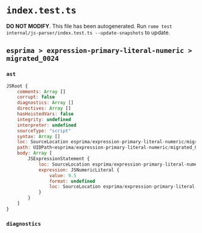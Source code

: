 # `index.test.ts`

**DO NOT MODIFY**. This file has been autogenerated. Run `rome test internal/js-parser/index.test.ts --update-snapshots` to update.

## `esprima > expression-primary-literal-numeric > migrated_0024`

### `ast`

```javascript
JSRoot {
	comments: Array []
	corrupt: false
	diagnostics: Array []
	directives: Array []
	hasHoistedVars: false
	integrity: undefined
	interpreter: undefined
	sourceType: "script"
	syntax: Array []
	loc: SourceLocation esprima/expression-primary-literal-numeric/migrated_0024/input.js 1:0-1:4
	path: UIDPath<esprima/expression-primary-literal-numeric/migrated_0024/input.js>
	body: Array [
		JSExpressionStatement {
			loc: SourceLocation esprima/expression-primary-literal-numeric/migrated_0024/input.js 1:0-1:4
			expression: JSNumericLiteral {
				value: 9.5
				format: undefined
				loc: SourceLocation esprima/expression-primary-literal-numeric/migrated_0024/input.js 1:0-1:4
			}
		}
	]
}
```

### `diagnostics`

```

```
